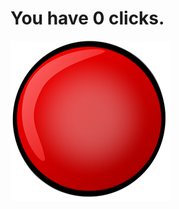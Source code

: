 <html>
<head>
</head>
<body>
  <h1>You have <span>0</span> clicks.</h1>
  <img src="button.png" height="256px" width="256px">
  <script>
    var clicks = 0;
    
    clicks = clicks + 1;
    
    alert(clicks);
  </script>
</body>
</html>

